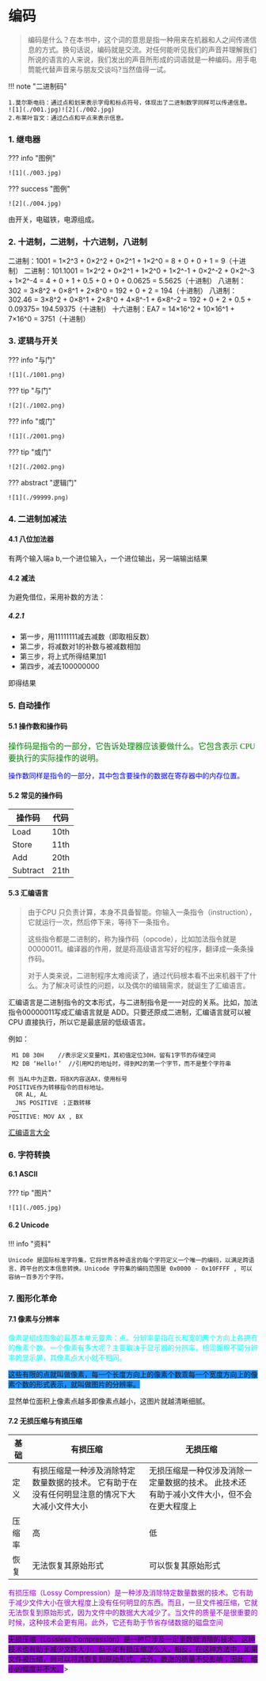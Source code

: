 # 编码

>编码是什么？在本书中，这个词的意思是指一种用来在机器和人之间传递信
>息的方式。换句话说，编码就是交流。对任何能听见我们的声音并理解我们
>所说的语言的人来说，我们发出的声音所形成的词语就是一种编码。用手电
>筒能代替声音来与朋友交谈吗?当然值得一试。

!!! note "二进制码"

    1.莫尔斯电码：通过点和划来表示字母和标点符号，体现出了二进制数字同样可以传递信息。
    ![1](./001.jpg)![2](./002.jpg)
    2.布莱叶盲文：通过凸点和平点来表示信息。

### 1. 继电器

??? info "图例"

    ![1](./003.jpg)

??? success "图例"

    ![2](./004.jpg)

由开关，电磁铁，电源组成。

### 2. 十进制，二进制，十六进制，八进制

二进制：1001 = 1×2^3 + 0×2^2 + 0×2^1 + 1×2^0 = 8 + 0 + 0 + 1 = 9（十进制）
二进制：101.1001 = 1×2^2 + 0×2^1 + 1×2^0 + 1×2^-1 + 0×2^-2 + 0×2^-3 + 1×2^-4 = 4 + 0 + 1 + 0.5 + 0 + 0 + 0.0625 = 5.5625（十进制）
八进制：302 = 3×8^2 + 0×8^1 + 2×8^0 = 192 + 0 + 2 = 194（十进制）
八进制：302.46 = 3×8^2 + 0×8^1 + 2×8^0 + 4×8^-1 + 6×8^-2 = 192 + 0 + 2 + 0.5 + 0.09375= 194.59375（十进制）
十六进制：EA7 = 14×16^2 + 10×16^1 + 7×16^0 = 3751（十进制）

### 3. 逻辑与开关

??? info "与门"

    ![1](./1001.png)

??? tip "与门"

    ![2](./1002.png)

??? info "或门"

    ![1](./2001.png)

??? tip "或门"

    ![2](./2002.png)

??? abstract "逻辑门"

    ![1](./99999.png)

### 4. 二进制加减法

#### 4.1 八位加法器

有两个输入端a b,一个进位输入，一个进位输出，另一端输出结果

#### 4.2 减法

为避免借位，采用补数的方法：

##### 4.2.1 

- 第一步，用11111111减去减数（即取相反数）
- 第二步，将减数对1的补数与被减数相加
- 第三步，将上式所得结果加1
- 第四步，减去100000000

即得结果

### 5. 自动操作

#### 5.1 操作数和操作码

<font face="逐浪立楷" color=green size=3>操作码是指令的一部分，它告诉处理器应该要做什么。它包含表示 CPU 要执行的实际操作的说明。</font>

<font face="逐浪花体" color=blue>操作数同样是指令的一部分，其中包含要操作的数据在寄存器中的内存位置。</font>

#### 5.2 常见的操作码

| 操作码 | 代码 |
| ------ | :--: |
| Load   | 10th |
| Store  | 11th |
| Add | 20th |
| Subtract | 21th |

#### 5.3 汇编语言

> 由于CPU 只负责计算，本身不具备智能。你输入一条指令（instruction），它就运行一次，然后停下来，等待下一条指令。
>
> 这些指令都是二进制的，称为操作码（opcode），比如加法指令就是00000011。编译器的作用，就是将高级语言写好的程序，翻译成一条条操作码。
>
> 对于人类来说，二进制程序太难阅读了，通过代码根本看不出来机器干了什么。为了解决可读性的问题，以及偶尔的编辑需求，就诞生了汇编语言。

汇编语言是二进制指令的文本形式，与二进制指令是一一对应的关系。比如，加法指令00000011写成汇编语言就是 ADD。只要还原成二进制，汇编语言就可以被 CPU 直接执行，所以它是最底层的低级语言。

例如：

```
 M1 DB 30H    //表示定义变量M1，其初值定位30H，留有1字节的存储空间
 M2 DB ‘Hello!’  //引用M2的地址时，得到M2的第一个字节，而不是整个字符串

例 当AL中为正数，将BX内容送AX，使用标号
POSITIVE作为转移指令的目标地址。
  OR AL, AL
  JNS POSITIVE ；正数转移
 …… 
POSITIVE: MOV AX , BX
```

[汇编语言大全](https://blog.csdn.net/linlibest/article/details/8904624)

### 6. 字符转换

#### 6.1 ASCII

??? tip "图片"

    ![1](./005.jpg)

#### 6.2 Unicode

!!! info "资料"

    Unicode 是国际标准字符集，它将世界各种语言的每个字符定义一个唯一的编码，以满足跨语言、跨平台的文本信息转换。Unicode 字符集的编码范围是 0x0000 - 0x10FFFF , 可以容纳一百多万个字符。

### 7. 图形化革命

#### 7.1 像素与分辨率

<font color=Cyan>像素是组成图象的最基本单元要素：点。分辨率是指在长和宽的两个方向上各拥有的像素个数。一个像素有多大呢？主要取决于显示器的分辨率，相同面积不同分辨率的显示屏，其像素点大小就不相同。</font>

<font style=background:DodgerBlue>这些有限的点就叫做像素，每一个长度方向上的像素个数乖每一个宽度方向上的像素个数的形式表示，就叫做图片的分辨率。</font>

显然单位面积上像素点越多即像素点越小，这图片就越清晰细腻。

####  7.2 无损压缩与有损压缩

基础   | 有损压缩|无损压缩
-------- | -----|-------
 定义  |   有损压缩是一种涉及消除特定数量数据的技术。 它有助于在没有任何明显注意的情况下大大减小文件大小   |无损压缩是一种仅涉及消除一定量数据的技术。 此技术还有助于减小文件大小，但不会在更大程度上
压缩率		  |高    |低
恢复	|无法恢复其原始形式|	可以恢复其原始形式

<font color=DarkViolet>有损压缩（Lossy Compression）是一种涉及消除特定数量数据的技术。它有助于减少文件大小在很大程度上没有任何明显的东西。而且，一旦文件被压缩，它就无法恢复到原始形式，因为文件中的数据大大减少了。当文件的质量不是很重要的时候，这种技术会更有用。此外，它还有助于节省存储数据的磁盘空间</font>

<font style=background:DarkViolet>无损压缩（Lossless Compression）是一种只涉及一定量数据消除的技术。这种技术也有助于减少文件大小，但不如有损压缩那么大。相反，在这种方法中，如果文件被压缩，则可以将其恢复到原始形式。此外，数据的质量不受影响；因此，缩小的幅度并不大。</font>>